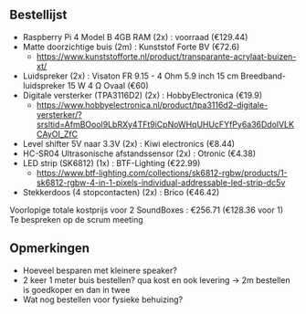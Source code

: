 ## Bestellijst

- Raspberry Pi 4 Model B 4GB RAM (2x) : voorraad (€129.44)
- Matte doorzichtige buis (2m) : Kunststof Forte BV (€72.6)
    - https://www.kunststofforte.nl/product/transparante-acrylaat-buizen-xt/   
- Luidspreker (2x) :  Visaton FR 9.15 - 4 Ohm 5.9 inch 15 cm Breedband-luidspreker 15 W 4 Ω Ovaal (€60)
- Digitale versterker (TPA3116D2) (2x) : HobbyElectronica (€19.9)
    - https://www.hobbyelectronica.nl/product/tpa3116d2-digitale-versterker/?srsltid=AfmBOool9LbRXy4TFt9iCpNoWHqUHUcFYfPy6a36DdolVLKCAyOI_ZfC
- Level shifter 5V naar 3.3V (2x) : Kiwi electronics (€8.44)
- HC-SR04 Ultrasonische afstandssensor (2x) : Otronic (€4.38)
- LED strip (SK6812) (1x) : BTF-Lighting (€22.99)
    - https://www.btf-lighting.com/collections/sk6812-rgbw/products/1-sk6812-rgbw-4-in-1-pixels-individual-addressable-led-strip-dc5v
- Stekkerdoos (4 stopcontacten) (2x) : Brico (€46.42)

Voorlopige totale kostprijs voor 2 SoundBoxes : €256.71 (€128.36 voor 1)  
Te bespreken op de scrum meeting

## Opmerkingen

- Hoeveel besparen met kleinere speaker?
- 2 keer 1 meter buis bestellen? qua kost en ook levering -> 2m bestellen is goedkoper en dan in twee
- Wat nog bestellen voor fysieke behuizing?
